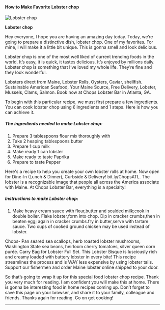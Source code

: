             

#### How to Make Favorite Lobster chop

![Lobster chop](https://img-global.cpcdn.com/recipes/d5dcc6385cb1168c/751x532cq70/lobster-chop-recipe-main-photo.jpg)

**Lobster chop**

Hey everyone, I hope you are having an amazing day today. Today, we’re going to prepare a distinctive dish, lobster chop. One of my favorites. For mine, I will make it a little bit unique. This is gonna smell and look delicious.

Lobster chop is one of the most well liked of current trending foods in the world. It’s easy, it is quick, it tastes delicious. It’s enjoyed by millions daily. Lobster chop is something that I’ve loved my whole life. They’re fine and they look wonderful.

Lobsters direct from Maine, Lobster Rolls, Oysters, Caviar, shellfish. Sustainable American Seafood, Your Maine Source, Free Delivery, Lobster, Mussels, Clams, Salmon. Book now at Chops Lobster Bar in Atlanta, GA.

To begin with this particular recipe, we must first prepare a few ingredients. You can cook lobster chop using 6 ingredients and 1 steps. Here is how you can achieve it.

##### The ingredients needed to make Lobster chop:

1.  Prepare 3 tablespoons flour mix thoroughly with
2.  Take 2 heaping tablespoons butter
3.  Prepare 1 cup milk
4.  Make ready 1 can lobster
5.  Make ready to taste Paprika
6.  Prepare to taste Pepper

Here's a recipe to help you create your own lobster rolls at home. Now open for Dine-In (Lunch & Dinner), Curbside & Delivery! bit.ly/ChopsATL. The lobster is a recognizable image that people all across the America associate with Maine. At Chops Lobster Bar, everything is a specialty!

##### Instructions to make Lobster chop:

1.  Make heavy cream sauce with flour,butter and scalded milk;cook in double boiler. Flake lobster,form into chop. Dip in cracker crumbs,then in beaten egg; again in cracker crumbs.fry in butter,serve with tartare sauce. Two cups of cooked ground chicken may be used instead of lobster.

Chops- Pan seared sea scallops, herb roasted lobster mushrooms, Washington State sea beans, heirloom cherry tomatoes, silver queen corn purée. Carry Bag for Lobster Full Set. This Lobster Bisque is lusciously rich and creamy loaded with buttery lobster in every bite! This recipe streamlines the process and is WAY less expensive by using lobster tails. Support our fishermen and order Maine lobster online shipped to your door.

So that’s going to wrap it up for this special food lobster chop recipe. Thank you very much for reading. I am confident you will make this at home. There is gonna be interesting food in home recipes coming up. Don’t forget to save this page on your browser, and share it to your family, colleague and friends. Thanks again for reading. Go on get cooking!

* * *